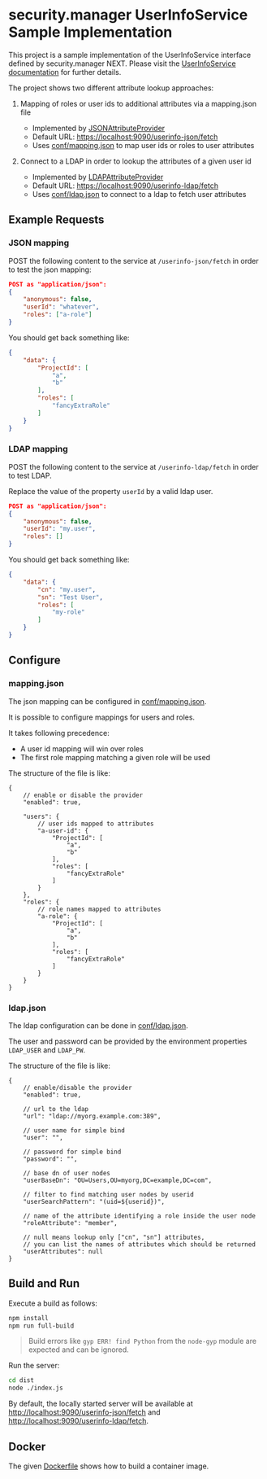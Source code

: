 # security.manager UserInfoService Sample Implementation

This project is a sample implementation of the UserInfoService interface defined by security.manager NEXT.
Please visit the [UserInfoService documentation](https://docs.conterra.de/en/securitymanager-next/latest/reference/extensions/userinfoservice.html) for further details.

The project shows two different attribute lookup approaches:

   1. Mapping of roles or user ids to additional attributes via a mapping.json file
      - Implemented by [JSONAttributeProvider](./src/jsonmapping/JSONAttributeProvider.ts)
      - Default URL: <https://localhost:9090/userinfo-json/fetch>
      - Uses [conf/mapping.json](./resources/mapping.json) to map user ids or roles to user attributes

   2. Connect to a LDAP in order to lookup the attributes of a given user id
      - Implemented by [LDAPAttributeProvider](./src/ldap/LDAPAttributeProvider.ts)
      - Default URL: <https://localhost:9090/userinfo-ldap/fetch>
      - Uses [conf/ldap.json](./resources/ldap.json) to connect to a ldap to fetch user attributes

## Example Requests

### JSON mapping

POST the following content to the service at `/userinfo-json/fetch` in order to test the json mapping:

```json
POST as "application/json":
{
    "anonymous": false,
    "userId": "whatever",
    "roles": ["a-role"]
}
```

You should get back something like:

```json
{
    "data": {
        "ProjectId": [
            "a",
            "b"
        ],
        "roles": [
            "fancyExtraRole"
        ]
    }
}
```

### LDAP mapping

POST the following content to the service at `/userinfo-ldap/fetch` in order to test LDAP.

Replace the value of the property `userId` by a valid ldap user.

```json
POST as "application/json":
{
    "anonymous": false,
    "userId": "my.user",
    "roles": []
}
```

You should get back something like:

```json
{
    "data": {
        "cn": "my.user",
        "sn": "Test User",
        "roles": [
            "my-role"
        ]
    }
}
```

## Configure

### mapping.json

The json mapping can be configured in [conf/mapping.json](./resources/mapping.json).

It is possible to configure mappings for users and roles.

It takes following precedence:

- A user id mapping will win over roles
- The first role mapping matching a given role will be used

The structure of the file is like:

```jsonc
{
    // enable or disable the provider
    "enabled": true,

    "users": {
        // user ids mapped to attributes
        "a-user-id": {
            "ProjectId": [
                "a",
                "b"
            ],
            "roles": [
                "fancyExtraRole"
            ]
        }
    },
    "roles": {
        // role names mapped to attributes
        "a-role": {
            "ProjectId": [
                "a",
                "b"
            ],
            "roles": [
                "fancyExtraRole"
            ]
        }
    }
}
```

### ldap.json

The ldap configuration can be done in [conf/ldap.json](./resources/ldap.json).

The user and password can be provided by the environment properties `LDAP_USER` and `LDAP_PW`.

The structure of the file is like:

```jsonc
{
    // enable/disable the provider
    "enabled": true,

    // url to the ldap
    "url": "ldap://myorg.example.com:389",

    // user name for simple bind
    "user": "",

    // password for simple bind
    "password": "",

    // base dn of user nodes
    "userBaseDn": "OU=Users,OU=myorg,DC=example,DC=com",

    // filter to find matching user nodes by userid
    "userSearchPattern": "(uid=${userid})",

    // name of the attribute identifying a role inside the user node
    "roleAttribute": "member",

    // null means lookup only ["cn", "sn"] attributes,
    // you can list the names of attributes which should be returned
    "userAttributes": null
}
```

## Build and Run

Execute a build as follows:

```sh
npm install
npm run full-build
```

> Build errors like `gyp ERR! find Python` from the `node-gyp` module are expected and can be ignored.

Run the server:

```sh
cd dist
node ./index.js
```

By default, the locally started server will be available at <http://localhost:9090/userinfo-json/fetch> and <http://localhost:9090/userinfo-ldap/fetch>.

## Docker

The given [Dockerfile](./Dockerfile) shows how to build a container image.
